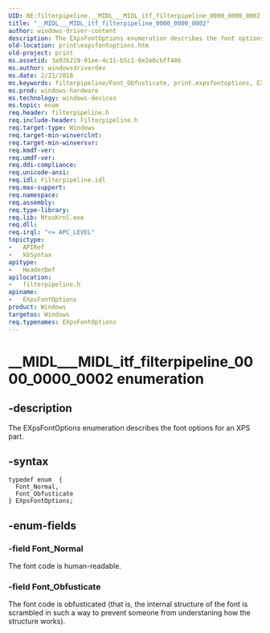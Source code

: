 ```yaml
---
UID: NE:filterpipeline.__MIDL___MIDL_itf_filterpipeline_0000_0000_0002
title: "__MIDL___MIDL_itf_filterpipeline_0000_0000_0002"
author: windows-driver-content
description: The EXpsFontOptions enumeration describes the font options for an XPS part.
old-location: print\expsfontoptions.htm
old-project: print
ms.assetid: 3a92b219-91ee-4c11-b5c1-8e2e0cbff406
ms.author: windowsdriverdev
ms.date: 2/21/2018
ms.keywords: filterpipeline/Font_Obfusticate, print.expsfontoptions, EXpsFontOptions enumeration [Print Devices], Font_Normal, filterpipeline/Font_Normal, __MIDL___MIDL_itf_filterpipeline_0000_0000_0002, filterpipeline_252cd44a-7a00-40fb-9245-364c1453e2ef.xml, Font_Obfusticate, EXpsFontOptions, filterpipeline/EXpsFontOptions
ms.prod: windows-hardware
ms.technology: windows-devices
ms.topic: enum
req.header: filterpipeline.h
req.include-header: Filterpipeline.h
req.target-type: Windows
req.target-min-winverclnt: 
req.target-min-winversvr: 
req.kmdf-ver: 
req.umdf-ver: 
req.ddi-compliance: 
req.unicode-ansi: 
req.idl: Filterpipeline.idl
req.max-support: 
req.namespace: 
req.assembly: 
req.type-library: 
req.lib: NtosKrnl.exe
req.dll: 
req.irql: "<= APC_LEVEL"
topictype:
-	APIRef
-	kbSyntax
apitype:
-	HeaderDef
apilocation:
-	filterpipeline.h
apiname:
-	EXpsFontOptions
product: Windows
targetos: Windows
req.typenames: EXpsFontOptions
---
```


# __MIDL___MIDL_itf_filterpipeline_0000_0000_0002 enumeration


## -description


The EXpsFontOptions enumeration describes the font options for an XPS part.


## -syntax


````
typedef enum  { 
  Font_Normal,
  Font_Obfusticate
} EXpsFontOptions;
````


## -enum-fields




### -field Font_Normal

The font code is human-readable.


### -field Font_Obfusticate

The font code is obfusticated (that is, the internal structure of the font is scrambled in such a way to prevent someone from understaning how the structure works).

